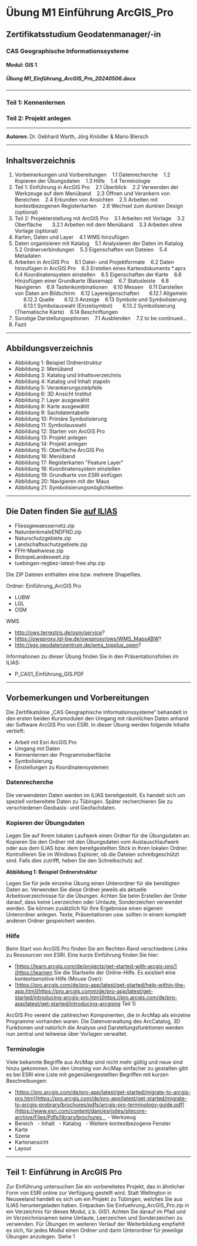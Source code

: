 
# Übung M1 Einführung ArcGIS_Pro
## Zertifikatsstudium Geodatenmanager/-in

### CAS Geographische Informationssysteme
#### Modul: GIS 1
##### Übung M1_Einführung_ArcGIS_Pro_20240506.docx

---

### Teil 1: Kennenlernen
### Teil 2: Projekt anlegen

---

**Autoren:** Dr. Gebhard Warth, Jörg Knödler & Mario Blersch

---

## Inhaltsverzeichnis
1. Vorbemerkungen und Vorbereitungen
   1.1 Datenrecherche
   1.2 Kopieren der Übungsdaten
   1.3 Hilfe
   1.4 Terminologie
2. Teil 1: Einführung in ArcGIS Pro
   2.1 Überblick
   2.2 Verwenden der Werkzeuge auf dem Menüband
   2.3 Öffnen und Verankern von Bereichen
   2.4 Erkunden von Ansichten
   2.5 Arbeiten mit kontextbezogenen Registerkarten
   2.6 Wechsel zum dunklen Design (optional)
3. Teil 2: Projekterstellung mit ArcGIS Pro
   3.1 Arbeiten mit Vorlage
   3.2 Oberfläche
      3.2.1 Arbeiten mit dem Menüband
   3.3 Arbeiten ohne Vorlage (optional)
4. Karten, Daten und Layer
   4.1 WMS hinzufügen
5. Daten organisieren mit Katalog
   5.1 Analysieren der Daten im Katalog
   5.2 Ordnerverbindungen
   5.3 Eigenschaften von Dateien
   5.4 Metadaten
6. Arbeiten in ArcGIS Pro
   6.1 Datei- und Projektformate
   6.2 Daten hinzufügen in ArcGIS Pro
   6.3 Erstellen eines Kartendokuments *.aprx
   6.4 Koordinatensystem einstellen
   6.5 Eigenschaften der Karte
   6.6 Hinzufügen einer Grundkarte (Basemap)
   6.7 Statusleiste
   6.8 Navigieren
   6.9 Tastenkombinationen
   6.10 Messen
   6.11 Darstellen von Daten am Bildschirm
   6.12 Layereigenschaften
      6.12.1 Allgemein
      6.12.2 Quelle
      6.12.3 Anzeige
   6.13 Symbole und Symbolisierung
      6.13.1 Symbolauswahl (Einzelsymbol)
      6.13.2 Symbolisierung (Thematische Karte)
   6.14 Beschriftungen
7. Sonstige Darstellungsoptionen
   7.1 Ausblenden
   7.2 to be continued…
8. Fazit

---

## Abbildungsverzeichnis
- Abbildung 1: Beispiel Ordnerstruktur
- Abbildung 2: Menüband
- Abbildung 3: Katalog und Inhaltsverzeichnis
- Abbildung 4: Katalog und Inhalt stapeln
- Abbildung 5: Verankerungszielpfeile
- Abbildung 6: 3D Ansicht Institut
- Abbildung 7: Layer ausgewählt
- Abbildung 8: Karte ausgewählt
- Abbildung 9: Sachdatentabelle
- Abbildung 10: Primäre Symbolisierung
- Abbildung 11: Symbolauswahl
- Abbildung 12: Starten von ArcGIS Pro
- Abbildung 13: Projekt anlegen
- Abbildung 14: Projekt anlegen
- Abbildung 15: Oberfläche ArcGIS Pro
- Abbildung 16: Menüband
- Abbildung 17: Registerkarten "Feature Layer"
- Abbildung 18: Koordinatensystem einstellen
- Abbildung 19: Grundkarte von ESRI einfügen
- Abbildung 20: Navigieren mit der Maus
- Abbildung 21: Symbolisierungsmöglichkeiten

---

## Die Daten finden Sie [auf ILIAS](https://lms-ubinfo.uni-tuebingen.de/ilias3/ilias.php?baseClass=ilrepositorygui&reloadpublic=1&cmd=&ref_id=1)
- Fliessgewaessernetz.zip
- NaturdenkmaleENDFND.zip
- Naturschutzgebiete.zip
- Landschaftsschutzgebiete.zip
- FFH-Maehwiese.zip
- BiotopeLandesweit.zip
- tuebingen-regbez-latest-free.shp.zip

Die ZIP Dateien enthalten eine bzw. mehrere Shapefiles.

Ordner: Einführung_ArcGIS Pro
- LUBW
- LGL
- OSM

WMS
- http://ows.terrestris.de/osm/service?
- https://owsproxy.lgl-bw.de/owsproxy/ows/WMS_Maps4BW?
- http://sgx.geodatenzentrum.de/wms_topplus_open?

Informationen zu dieser Übung finden Sie in den Präsentationsfolien im ILIAS:
- P_CAS1_Einführung_GIS.PDF

---

## Vorbemerkungen und Vorbereitungen
Die Zertifikatslinie „CAS Geographische Informationssysteme“ behandelt in den ersten beiden Kursmodulen den Umgang mit räumlichen Daten anhand der Software ArcGIS Pro von ESRI. In dieser Übung werden folgende Inhalte vertieft:
- Arbeit mit Esri ArcGIS Pro
- Umgang mit Daten
- Kennenlernen der Programmoberfläche
- Symbolisierung
- Einstellungen zu Koordinatensystemen

### Datenrecherche
Die verwendeten Daten werden im ILIAS bereitgestellt. Es handelt sich um speziell vorbereitete Daten zu Tübingen. Später recherchieren Sie zu verschiedenen Geobasis- und Geofachdaten.

### Kopieren der Übungsdaten
Legen Sie auf Ihrem lokalen Laufwerk einen Ordner für die Übungsdaten an. Kopieren Sie den Ordner mit den Übungsdaten vom Austauschlaufwerk oder aus dem ILIAS bzw. dem bereitgestellten Stick in Ihren lokalen Ordner. Kontrollieren Sie im Windows Explorer, ob die Dateien schreibgeschützt sind. Falls dies zutrifft, heben Sie den Schreibschutz auf.

**Abbildung 1: Beispiel Ordnerstruktur**

Legen Sie für jede einzelne Übung einen Unterordner für die benötigten Daten an. Verwenden Sie diese Ordner jeweils als aktuelle Arbeitsverzeichnisse für die Übungen. Achten Sie beim Erstellen der Order darauf, dass keine Leerzeichen oder Umlaute, Sonderzeichen verwendet werden. Sie können zusätzlich für Ihre Ergebnisse einen eigenen Unterordner anlegen. Texte, Präsentationen usw. sollten in einem komplett anderen Ordner gespeichert werden.

### Hilfe
Beim Start von ArcGIS Pro finden Sie am Rechten Rand verschiedene Links zu Ressourcen von ESRI. Eine kurze Einführung finden Sie hier:
- [https://learn.arcgis.com/de/projects/get-started-with-arcgis-pro/](https://learnen Sie die Startseite der Online-Hilfe. Es existiert eine kontextsensitive Hilfe (Mouse Over):
- [https://pro.arcgis.com/de/pro-app/latest/get-started/help-within-the-app.htm](https://pro.arcgis.comm/de/pro-app/latest/get-started/introducing-arcgis-pro.htm](https://pro.arcgis.com/de/pro-app/latest/get-started/introducing-arcgisng Teil 1)

ArcGIS Pro vereint die zahlreichen Komponenten, die in ArcMap als einzelne Programme vorhanden waren. Die Datenverwaltung des ArcCatalog, 3D Funktionen und natürlich die Analyse und Darstellungsfunktionen werden nun zentral und teilweise über Vorlagen verwaltet.

### Terminologie
Viele bekannte Begriffe aus ArcMap sind nicht mehr gültig und neue sind hinzu gekommen. Um den Umstieg von ArcMap einfacher zu gestalten gibt es bei ESRI eine Liste mit gegenübergestellten Begriffen mit kurzen Beschreibungen:
- [https://pro.arcgis.com/de/pro-app/latest/get-started/migrate-to-arcgis-pro.htm](https://pro.arcgis.com/de/pro-app/latest/get-started/migrate-to-arcgis-probrary/brochures/pdfs/arcgis-pro-terminology-guide.pdf](https://www.esri.com/content/dam/esrisites/sitecore-archive/Files/Pdfs/library/brochures    - Werkzeug
- Bereich
  - Inhalt
  - Katalog
  - Weitere kontextbezogene Fenster
- Karte
- Szene
- Kartenansicht
- Layout

---

## Teil 1: Einführung in ArcGIS Pro
Zur Einführung untersuchen Sie ein vorbereitetes Projekt, das in ähnlicher Form von ESRI online zur Verfügung gestellt wird. Statt Wellington in Neuseeland handelt es sich um ein Projekt zu Tübingen, welches Sie aus ILIAS heruntergeladen haben. Entpacken Sie Einfuehrung_ArcGIS_Pro.zip in ein Verzeichnis für dieses Modul, z.b. GIS1. Achten Sie darauf im Pfad und im Verzeichnisnamen keine Umlaute, Leerzeichen und Sonderzeichen zu verwenden. Für Übungen im weiteren Verlauf der Weiterbildung empfiehlt es sich, für jedes Modul einen Ordner und darin Unterordner für jeweilige Übungen anzulegen. Siehe 1
